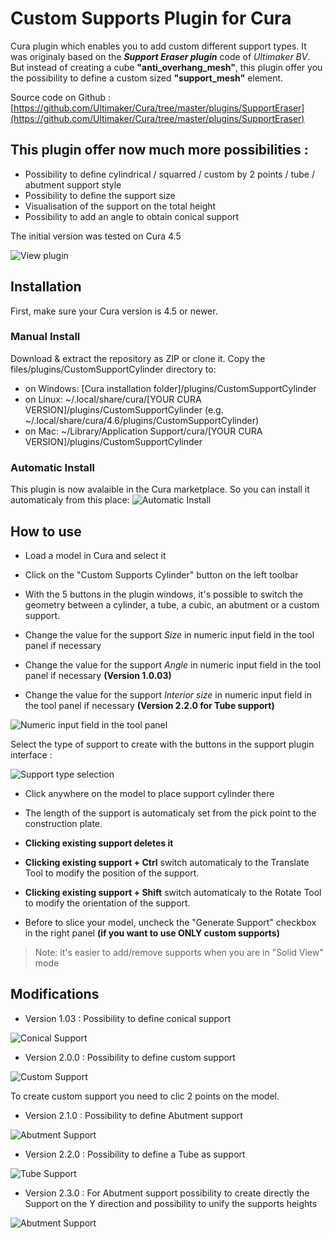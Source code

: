 # Custom Supports Plugin for Cura

Cura plugin which enables you to add custom different support types. It was originaly based on the ***Support Eraser plugin*** code of *Ultimaker BV*. But instead of creating a cube **"anti_overhang_mesh"**, this plugin offer you the possibility to define a custom sized **"support_mesh"** element.

Source code on Github : [https://github.com/Ultimaker/Cura/tree/master/plugins/SupportEraser](https://github.com/Ultimaker/Cura/tree/master/plugins/SupportEraser)

This plugin offer now much more possibilities :
----

- Possibility to define cylindrical / squarred / custom by 2 points / tube / abutment support style
- Possibility to define the support size
- Visualisation of the support on the total height
- Possibility to add an angle to obtain conical support

The initial version was tested on Cura 4.5

![View plugin](./images/plugin.jpg)

## Installation

First, make sure your Cura version is 4.5 or newer. 

### Manual Install

Download & extract the repository as ZIP or clone it. Copy the files/plugins/CustomSupportCylinder directory to:
- on Windows: [Cura installation folder]/plugins/CustomSupportCylinder
- on Linux: ~/.local/share/cura/[YOUR CURA VERSION]/plugins/CustomSupportCylinder (e.g. ~/.local/share/cura/4.6/plugins/CustomSupportCylinder)
- on Mac: ~/Library/Application Support/cura/[YOUR CURA VERSION]/plugins/CustomSupportCylinder


### Automatic Install

This plugin is now avalaible in the Cura marketplace. So you can install it automaticaly from this place:
![Automatic Install](./images/MarketPlace.JPG)


## How to use

* Load a model in Cura and select it

* Click on the "Custom Supports Cylinder" button on the left toolbar
* With the 5 buttons in the plugin windows, it's possible to switch the geometry between a cylinder, a tube, a cubic, an abutment or a custom support.
* Change the value for the support *Size* in numeric input field in the tool panel if necessary
* Change the value for the support *Angle* in numeric input field in the tool panel if necessary **(Version 1.0.03)**
* Change the value for the support *Interior size* in numeric input field in the tool panel if necessary **(Version 2.2.0 for Tube support)**

![Numeric input field in the tool panel](./images/option_n.jpg)

Select the type of support to create with the buttons in the support plugin interface :

![Support type selection](./images/button.jpg)

- Click anywhere on the model to place support cylinder there
* The length of the support is automaticaly set from the pick point to the construction plate.

- **Clicking existing support deletes it**

- **Clicking existing support + Ctrl** switch automaticaly to the Translate Tool to modify the position of the support.

- **Clicking existing support + Shift** switch automaticaly to the Rotate Tool to modify the orientation of the support.

- Before to slice your model, uncheck the "Generate Support" checkbox in the right panel **(if you want to use ONLY custom supports)**

>Note: it's easier to add/remove supports when you are in "Solid View" mode


## Modifications

- Version 1.03 : Possibility to define conical support

![Conical Support](./images/conical_support.jpg)
	
- Version 2.0.0 : Possibility to define custom support

![Custom Support](./images/custom_support.jpg)

To create custom support you need to clic 2 points on the model.

- Version 2.1.0 : Possibility to define Abutment support

![Abutment Support](./images/Abutment.jpg)

- Version 2.2.0 : Possibility to define a Tube as support

![Tube Support](./images/Tube.jpg)

- Version 2.3.0 : For Abutment support possibility to create directly the Support on the Y direction and possibility to unify the supports heights

![Abutment Support](./images/AbutmentSupport.jpg)
